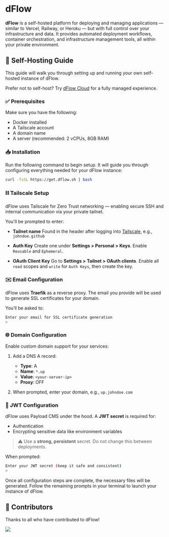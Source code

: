 # dFlow

**dFlow** is a self-hosted platform for deploying and managing applications —
similar to Vercel, Railway, or Heroku — but with full control over your
infrastructure and data. It provides automated deployment workflows, container
orchestration, and infrastructure management tools, all within your private
environment.

## 🚀 Self-Hosting Guide

This guide will walk you through setting up and running your own self-hosted
instance of dFlow.

Prefer not to self-host? Try [dFlow Cloud](https://dflow.sh) for a fully managed
experience.

### ✅ Prerequisites

Make sure you have the following:

- Docker installed
- A Tailscale account
- A domain name
- A server (recommended: 2 vCPUs, 8GB RAM)

### 📥 Installation

Run the following command to begin setup. It will guide you through configuring
everything needed for your dFlow instance:

```bash
curl -fsSL https://get.dflow.sh | bash
```

### ⛓️ Tailscale Setup

dFlow uses Tailscale for Zero Trust networking — enabling secure SSH and
internal communication via your private tailnet.

You'll be prompted to enter:

- **Tailnet name** Found in the header after logging into
  [Tailscale](https://tailscale.com), e.g., `johndoe.github`

- **Auth Key** Create one under **Settings > Personal > Keys**. Enable
  `Reusable` and `Ephemeral`.

- **OAuth Client Key** Go to **Settings > Tailnet > OAuth clients**. Enable all
  `read` scopes and `write` for `Auth Keys`, then create the key.

### ✉️ Email Configuration

dFlow uses **Traefik** as a reverse proxy. The email you provide will be used to
generate SSL certificates for your domain.

You’ll be asked to:

```bash
Enter your email for SSL certificate generation
>
```

### 🌐 Domain Configuration

Enable custom domain support for your services:

1. Add a DNS A record:

   - **Type**: A
   - **Name**: `*.up`
   - **Value**: `<your-server-ip>`
   - **Proxy**: OFF

2. When prompted, enter your domain, e.g., `up.johndoe.com`

### 🔑 JWT Configuration

dFlow uses Payload CMS under the hood. A **JWT secret** is required for:

- Authentication
- Encrypting sensitive data like environment variables

> ⚠️ Use a **strong, persistent** secret. Do not change this between
> deployments.

When prompted:

```bash
Enter your JWT secret (keep it safe and consistent)
>
```

Once all configuration steps are complete, the necessary files will be
generated. Follow the remaining prompts in your terminal to launch your instance
of dFlow.

## 🤝 Contributors

Thanks to all who have contributed to dFlow!

<a href="https://github.com/akhil-naidu/dflow/graphs/contributors">
  <img src="https://contrib.rocks/image?repo=akhil-naidu/dflow" />
</a>
